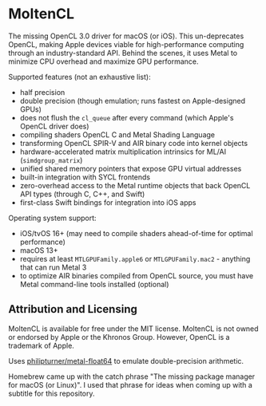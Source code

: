 # MoltenCL

The missing OpenCL 3.0 driver for macOS (or iOS). This un-deprecates OpenCL, making Apple devices viable for high-performance computing through an industry-standard API. Behind the scenes, it uses Metal to minimize CPU overhead and maximize GPU performance.

Supported features (not an exhaustive list):
- half precision
- double precision (though emulation; runs fastest on Apple-designed GPUs)
- does not flush the `cl_queue` after every command (which Apple's OpenCL driver does)
- compiling shaders OpenCL C and Metal Shading Language
- transforming OpenCL SPIR-V and AIR binary code into kernel objects
- hardware-accelerated matrix multiplication intrinsics for ML/AI (`simdgroup_matrix`)
- unified shared memory pointers that expose GPU virtual addresses
- built-in integration with SYCL frontends
- zero-overhead access to the Metal runtime objects that back OpenCL API types (through C, C++, and Swift)
- first-class Swift bindings for integration into iOS apps

Operating system support:
- iOS/tvOS 16+ (may need to compile shaders ahead-of-time for optimal performance)
- macOS 13+
- requires at least `MTLGPUFamily.apple6` or `MTLGPUFamily.mac2` - anything that can run Metal 3
- to optimize AIR binaries compiled from OpenCL source, you must have Metal command-line tools installed (optional)

## Attribution and Licensing

MoltenCL is available for free under the MIT license. MoltenCL is not owned or endorsed by Apple or the Khronos Group. However, OpenCL is a trademark of Apple.

Uses [philipturner/metal-float64](https://github.com/philipturner/metal-float64) to emulate double-precision arithmetic.

Homebrew came up with the catch phrase "The missing package manager for macOS (or Linux)". I used that phrase for ideas when coming up with a subtitle for this repository.
